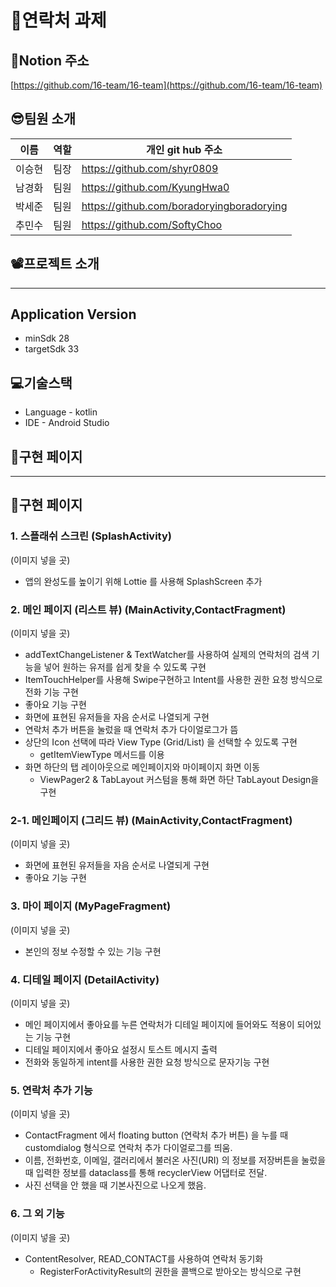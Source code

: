 # 🦉연락처 과제
## **📘Notion 주소**
[https://github.com/16-team/16-team](https://github.com/16-team/16-team)

## 😎팀원 소개
| 이름 | 역할 | 개인 git hub 주소 |
| --- | --- | --- |
| 이승현 | 팀장 | https://github.com/shyr0809 |
| 남경화 | 팀원 | https://github.com/KyungHwa0 |
| 박세준 | 팀원 | https://github.com/boradoryingboradorying |
| 추민수 | 팀원 | https://github.com/SoftyChoo |

## 📽️프로젝트 소개

---

## Application Version
* minSdk 28
* targetSdk 33

## 💻기술스택

- Language - kotlin
- IDE - Android Studio

## 📃구현 페이지

---
## 📃구현 페이지

### 1. 스플래쉬 스크린 (SplashActivity)

(이미지 넣을 곳)

- 앱의 완성도를 높이기 위해 Lottie 를 사용해 SplashScreen 추가

### 2. 메인 페이지 (리스트 뷰) (MainActivity,ContactFragment)

(이미지 넣을 곳)

- addTextChangeListener & TextWatcher를 사용하여 실제의 연락처의 검색 기능을 넣어 원하는 유저를 쉽게 찾을 수 있도록 구현
- ItemTouchHelper를 사용해 Swipe구현하고 Intent를 사용한 권한 요청 방식으로 전화 기능 구현
- 좋아요 기능 구현
- 화면에 표현된 유저들을 자음 순서로 나열되게 구현
- 연락처 추가 버튼을 눌렀을 때 연락처 추가 다이얼로그가 뜸
- 상단의 Icon 선택에 따라 View Type (Grid/List) 을 선택할 수 있도록 구현
    - getItemViewType 메서드를 이용
- 화면 하단의 탭 레이아웃으로 메인페이지와 마이페이지 화면 이동
    - ViewPager2 & TabLayout 커스텀을 통해 화면 하단 TabLayout Design을 구현

### 2-1. 메인페이지 (그리드 뷰) (MainActivity,ContactFragment)

(이미지 넣을 곳)

- 화면에 표현된 유저들을 자음 순서로 나열되게 구현
- 좋아요 기능 구현

### 3. 마이 페이지 (MyPageFragment)

(이미지 넣을 곳)

- 본인의 정보 수정할 수 있는 기능 구현

### 4. 디테일 페이지 (DetailActivity)

(이미지 넣을 곳)

- 메인 페이지에서 좋아요를 누른 연락처가 디테일 페이지에 들어와도 적용이 되어있는 기능 구현
- 디테일 페이지에서 좋아요 설정시 토스트 메시지 출력
- 전화와 동일하게 intent를 사용한 권한 요청 방식으로 문자기능 구현

### 5. 연락처 추가 기능

(이미지 넣을 곳)

- ContactFragment 에서 floating button (연락처 추가 버튼) 을 누를 때 customdialog 형식으로 연락처 추가 다이얼로그를 띄움.
- 이름, 전화번호, 이메일, 갤러리에서 불러온 사진(URI) 의 정보를 저장버튼을 눌렀을 때 입력한 정보를  dataclass를 통해 recyclerView 어댑터로 전달.
- 사진 선택을 안 했을 때 기본사진으로 나오게 했음.

### 6. 그 외 기능

(이미지 넣을 곳)

- ContentResolver, READ_CONTACT를 사용하여 연락처 동기화
    - RegisterForActivityResult의 권한을 콜백으로 받아오는 방식으로 구현
